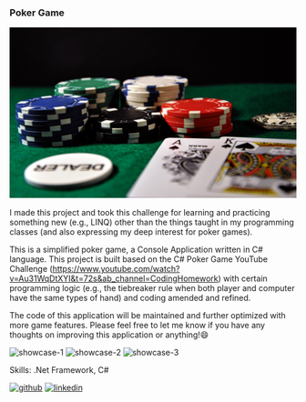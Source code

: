 ### Poker Game

<img src='https://github.com/DavidCWHung/poker-game/blob/main/poker-game1280x850.jpg' alt='poker-game' height='300' width='1500'>

I made this project and took this challenge for learning and practicing something new (e.g., LINQ) other than the things taught in my programming classes (and also expressing my deep interest for poker games).  

This is a simplified poker game, a Console Application written in C# language.  This project is built based on the C# Poker Game YouTube Challenge (https://www.youtube.com/watch?v=Au31WqDtXYI&t=72s&ab_channel=CodingHomework) with certain programming logic (e.g., the tiebreaker rule when both player and computer have the same types of hand) and coding amended and refined. 

The code of this application will be maintained and further optimized with more game features.  Please feel free to let me know if you have any thoughts on improving this application or anything!:smile:

<p float="left"> 
  <img src='https://github.com/DavidCWHung/DavidCWHung/blob/main/showcase-1-tiebreaker-highcard.png' alt='showcase-1' width='250'>  
  <img src='https://github.com/DavidCWHung/DavidCWHung/blob/main/showcase-2-invalid-input-flush-threeofakind.png' alt='showcase-2' width='250'>
  <img src='https://github.com/DavidCWHung/DavidCWHung/blob/main/showcase-3-fullhouse.png' alt='showcase-3' width='250'>
</p>

Skills: .Net Framework, C#

[<img src='https://cdn.jsdelivr.net/npm/simple-icons@3.0.1/icons/github.svg' alt='github' height='40'>](https://github.com/DavidCWHung)  [<img src='https://cdn.jsdelivr.net/npm/simple-icons@3.0.1/icons/linkedin.svg' alt='linkedin' height='40'>](https://www.linkedin.com/in/david-hung-9180b5a4/)  

